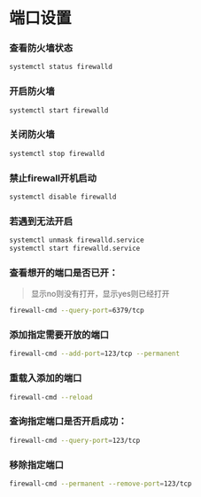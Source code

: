 # 端口设置

### 查看防火墙状态
```sh
systemctl status firewalld
```

### 开启防火墙
```sh
systemctl start firewalld
```

### 关闭防火墙
```sh
systemctl stop firewalld
```

### 禁止firewall开机启动
```sh
systemctl disable firewalld
```

### 若遇到无法开启
```sh
systemctl unmask firewalld.service
systemctl start firewalld.service
```

### 查看想开的端口是否已开：
> 显示no则没有打开，显示yes则已经打开
```sh
firewall-cmd --query-port=6379/tcp
```

### 添加指定需要开放的端口
```sh
firewall-cmd --add-port=123/tcp --permanent
```

### 重载入添加的端口
```sh
firewall-cmd --reload
```

### 查询指定端口是否开启成功：
```sh
firewall-cmd --query-port=123/tcp
```

### 移除指定端口
```sh
firewall-cmd --permanent --remove-port=123/tcp
```

